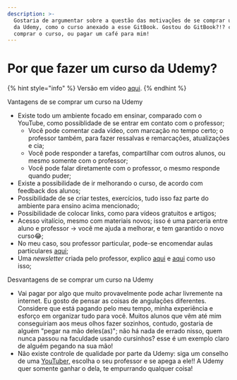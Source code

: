```yaml
---
description: >-
  Gostaria de argumentar sobre a questão das motivações de se comprar um curso
  da Udemy, como o curso anexado a esse GitBook. Gostou do GitBook?!? considere 
  comprar o curso, ou pagar um café para mim!
---
```


# Por que fazer um curso da Udemy?

{% hint style="info" %}
Versão em vídeo [aqui](https://www.youtube.com/watch?v=E-gWAZZVZzg).
{% endhint %}



Vantagens de se comprar um curso na Udemy

* Existe todo um ambiente focado em ensinar, comparado com o YouTube, como possiblidade de se entrar em contato com o professor;
  * Você pode comentar cada vídeo, com marcação no tempo certo; o professor também, para fazer ressalvas e remarcações, atualizações e cia;
  * Você pode responder a tarefas, compartilhar com outros alunos, ou mesmo somente com o professor;
  * Você pode falar diretamente com o professor, o mesmo responde quando puder;
* Existe a possibilidade de ir melhorando o curso, de acordo com feedback dos alunos;
* Possibilidade de se criar testes, exercícios, tudo isso faz parte do ambiente para ensino acima mencionado;
* Possibilidade de colocar links, como para vídeos gratuitos e artigos;
* Acesso vitalício, mesmo com materiais novos; isso é uma parceria entre aluno e professor -&gt; você me ajuda a melhorar, e tem garantido o novo curso😂;
* No meu caso, sou professor particular, pode-se encomendar aulas particulares [aqui](https://www.superprof.com.br/engenheiro-doutor-bioinformatica-com-pos-doutorado-programacao-web-aplicado-inovacao-saude-oferece-aulas.html
  );
* Uma _newsletter_ criada pelo professor, explico [aqui](https://www.youtube.com/watch?v=hBe55ari9iI) e [aqui](https://www.youtube.com/watch?v=nqTgZQ8Ze0M) como uso isso;





Desvantagens de se comprar um curso na Udemy

* Vai pagar por algo que muito provavelmente pode achar livremente na internet. Eu gosto de pensar as coisas de angulações diferentes. Considere que está pagando pelo meu tempo, minha experiência e esforço em organizar tudo para você. Muitos alunos que vêm até mim conseguiriam aos meus olhos fazer sozinhos, contudo, gostaria de alguém "pegar na mão deles\(as\)"; não há nada de errado nisso, quem nunca passou na faculdade usando cursinhos? esse é um exemplo claro de alguém pegando na sua mão!  
* Não existe controle de qualidade por parte da Udemy: siga um conselho de uma [YouTuber,](https://youtu.be/cUyzTLoARAI?t=206) escolha o seu professor e se apega a ele!! A Udemy quer somente ganhar o dela, te empurrando qualquer coisa! 

